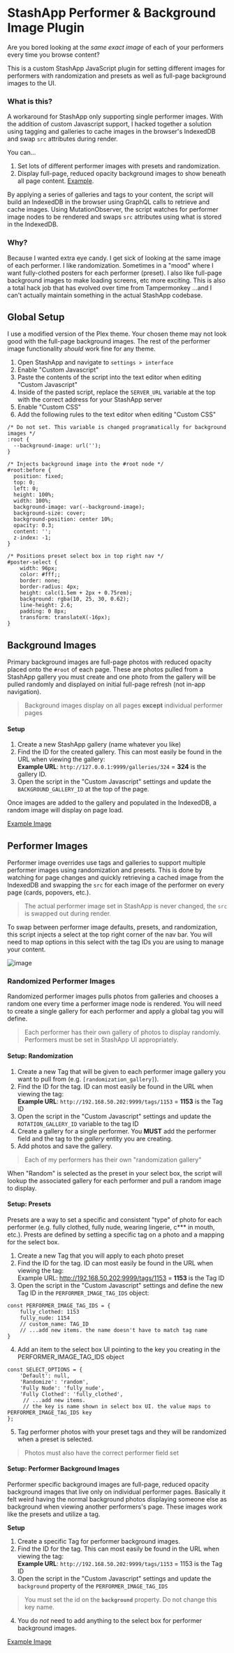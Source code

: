 # StashApp Performer & Background Image Plugin
Are you bored looking at the _same exact image_ of each of your performers every time you browse content?

This is a custom StashApp JavaScript plugin for setting different images for performers with randomization and presets as well as full-page background images to the UI.

### What is this?
A workaround for StashApp only supporting single performer images. With the addition of custom Javascript support,  I hacked together a solution using tagging and galleries to cache images in the browser's IndexedDB and swap `src` attributes during render.

You can...
1. Set lots of different performer images with presets and randomization.
2. Display full-page, reduced opacity background images to show beneath all page content. [Example](https://raw.githubusercontent.com/ed36080666/stashapp_performer_image_plugin/main/background_image_example.jpg).

By applying a series of galleries and tags to your content, the script will build an IndexedDB in the browser using GraphQL calls to retrieve and cache images. Using MutationObserver, the script watches for performer image nodes to be rendered and swaps `src` attributes using what is stored in the IndexedDB.

### Why?
Because I wanted extra eye candy. I get sick of looking at the same image of each performer. I like randomization. Sometimes in a "mood" where I want fully-clothed posters for each performer (preset). I also like full-page background images to make loading screens, etc more exciting. This is also a total hack job that has evolved over time from Tampermonkey ...and I can't actually maintain something in the actual StashApp codebase.

## Global Setup
I use a modified version of the Plex theme. Your chosen theme may not look good with the full-page background images. The rest of the performer image functionality _should_ work fine for any theme. 

1. Open StashApp and navigate to `settings > interface`
2. Enable "Custom Javascript"
3. Paste the contents of the script into the text editor when editing "Custom Javascript"
4. Inside of the pasted script, replace the `SERVER_URL` variable at the top with the correct address for your StashApp server
4. Enable "Custom CSS"
5. Add the following rules to the text editor when editing "Custom CSS"

```
/* Do not set. This variable is changed programatically for background images */
:root {
  --background-image: url('');
}

/* Injects background image into the #root node */
#root:before {
  position: fixed;
  top: 0;
  left: 0;
  height: 100%;
  width: 100%;
  background-image: var(--background-image);
  background-size: cover;
  background-position: center 10%;
  opacity: 0.3;
  content: '';
  z-index: -1;
}

/* Positions preset select box in top right nav */
#poster-select {
    width: 96px;
    color: #fff;;
    border: none;
    border-radius: 4px;
    height: calc(1.5em + 2px + 0.75rem);
    background: rgba(10, 25, 30, 0.62);
    line-height: 2.6;
    padding: 0 8px;
    transform: translateX(-16px);
}
```

## Background Images
Primary background images are full-page photos with reduced opacity placed onto the `#root` of each page. These are photos pulled from a StashApp gallery you must create and one photo from the gallery will be pulled randomly and displayed on initial full-page refresh (not in-app navigation).

> Background images display on all pages **except** individual performer pages

#### Setup

1. Create a new StashApp gallery (name whatever you like)
2. Find the ID for the created gallery. This can most easily be found in the URL when viewing the gallery:<br>
**Example URL**: `http://127.0.0.1:9999/galleries/324` = **324** is the gallery ID.
3. Open the script in the "Custom Javascript" settings and update the `BACKGROUND_GALLERY_ID` at the top of the page.


Once images are added to the gallery and populated in the IndexedDB, a random image will display on page load.

[Example Image](https://raw.githubusercontent.com/ed36080666/stashapp_performer_image_plugin/main/background_image_example.jpg)


## Performer Images
Performer image overrides use tags and galleries to support multiple performer images using randomization and presets. This is done by watching for page changes and quickly retrieving a cached image from the IndexedDB and swapping the `src` for each image of the performer on every page (cards, popovers, etc.).

> The actual performer image set in StashApp is never changed, the `src` is swapped out during render.

To swap between performer image defaults, presets, and randomization, this script injects a select at the top right corner of the nav bar. You will need to map options in this select with the tag IDs you are using to manage your content. 

![image](https://raw.githubusercontent.com/ed36080666/stashapp_performer_image_plugin/main/select.JPG)

### Randomized Performer Images
Randomized performer images pulls photos from galleries and chooses a random one every time a performer image node is rendered. You will need to create a single gallery for each performer and apply a global tag you will define.

> Each performer has their own gallery of photos to display randomly. Performers must be set in StashApp UI appropriately.

#### Setup: Randomization

1. Create a new Tag that will be given to each performer image gallery you want to pull from (e.g. `[randomization_gallery]`).
2. Find the ID for the tag. ID can most easily be found in the URL when viewing the tag:<br>
**Example URL**: `http://192.168.50.202:9999/tags/1153` = **1153** is the Tag ID
3. Open the script in the "Custom Javascript" settings and update the `ROTATION_GALLERY_ID` variable to the tag ID
4. Create a gallery for a single performer. You **MUST** add the performer field and the tag to the _gallery_ entity you are creating.
5. Add photos and save the gallery.

> Each of my performers has their own "randomization gallery"

When "Random" is selected as the preset in  your select box, the script will lookup the associated gallery for each performer and pull a random image to display.

#### Setup: Presets

Presets are a way to set a specific and consistent "type" of photo for each performer (e.g. fully clothed, fully nude, wearing lingerie, c*** in mouth, etc.). Prests are defined by setting a specific tag on a photo and a mapping for the select box.

1. Create a new Tag that you will apply to each photo preset
2. Find the ID for the tag. ID can most easily be found in the URL when viewing the tag:<br>
Example URL: http://192.168.50.202:9999/tags/1153 = **1153** is the Tag ID
3. Open the script in the "Custom Javascript" settings and define the new Tag ID in the `PERFORMER_IMAGE_TAG_IDS` object:
```
const PERFORMER_IMAGE_TAG_IDS = {
    fully_clothed: 1153
    fully_nude: 1154
    // custom_name: TAG_ID
    // ...add new items. the name doesn't have to match tag name
}
```
4. Add an item to the select box UI pointing to the key you creating in the PERFORMER_IMAGE_TAG_IDS object
```
const SELECT_OPTIONS = {
    'Default': null,
    'Randomize': 'random',
    'Fully Nude': 'fully_nude',
    'Fully Clothed': 'fully_clothed',
     // ...add new items.
     // the key is name shown in select box UI. the value maps to PERFORMER_IMAGE_TAG_IDS key
};
```
5. Tag performer photos with your preset tags and they will be randomized when a preset is selected.

> Photos must also have the correct performer field set


#### Setup: Performer Background Images
Performer specific background images are full-page, reduced opacity background images that live only on individual performer pages. Basically it felt weird having the normal background photos displaying someone else as background when viewing another performers's page. These images work like the presets and utilize a tag.

**Setup**
1. Create a specific Tag for performer background images.
2. Find the ID for the tag. This can most easily be found in the URL when viewing the tag:<br>
**Example URL**: `http://192.168.50.202:9999/tags/1153` = 1153 is the Tag ID
3. Open the script in the "Custom Javascript" settings and update the `background` property of the `PERFORMER_IMAGE_TAG_IDS`

> You must set the id on the **`background`** property. Do not change this key name.

4. You do _not_ need to add anything to the select box for performer background images.


[Example Image](https://raw.githubusercontent.com/ed36080666/stashapp_performer_image_plugin/main/performer_background_image_example.jpg)

